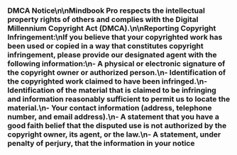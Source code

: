 ### DMCA Notice\n\nMindbook Pro respects the intellectual property rights of others and complies with the Digital Millennium Copyright Act (DMCA).\n\n**Reporting Copyright Infringement:**\nIf you believe that your copyrighted work has been used or copied in a way that constitutes copyright infringement, please provide our designated agent with the following information:\n- A physical or electronic signature of the copyright owner or authorized person.\n- Identification of the copyrighted work claimed to have been infringed.\n- Identification of the material that is claimed to be infringing and information reasonably sufficient to permit us to locate the material.\n- Your contact information (address, telephone number, and email address).\n- A statement that you have a good faith belief that the disputed use is not authorized by the copyright owner, its agent, or the law.\n- A statement, under penalty of perjury, that the information in your notice
